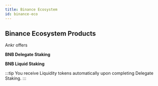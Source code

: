 ```yaml
---
title: Binance Ecosystem
id: binance-eco
---
```


## Binance Ecosystem Products

Ankr offers 

**BNB Delegate Staking**

**BNB Liquid Staking**

:::tip
You receive Liquidity tokens automatically upon completing Delegate Staking.
:::